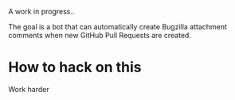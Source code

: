 A work in progress..

The goal is a bot that can automatically create Bugzilla attachment comments
when new GitHub Pull Requests are created.

How to hack on this
===================

Work harder
